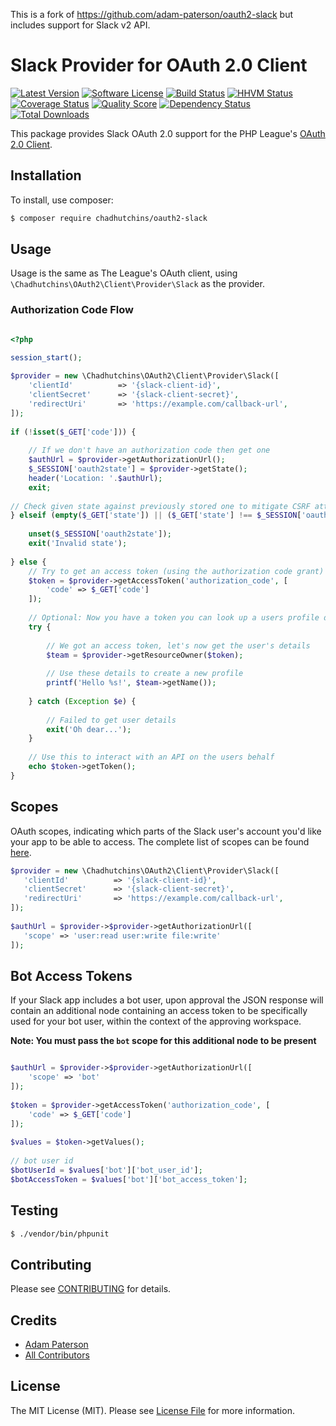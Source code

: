 This is a fork of https://github.com/adam-paterson/oauth2-slack but includes support for Slack v2 API.

# Slack Provider for OAuth 2.0 Client
[![Latest Version](https://img.shields.io/github/release/chadhutchins/oauth2-slack.svg?style=flat-square)](https://github.com/chadhutchins/oauth2-slack/releases)
[![Software License](https://img.shields.io/badge/license-MIT-brightgreen.svg?style=flat-square)](LICENSE.md)
[![Build Status](https://img.shields.io/travis/chadhutchins/oauth2-slack/master.svg?style=flat-square)](https://travis-ci.org/chadhutchins/oauth2-slack)
[![HHVM Status](https://img.shields.io/hhvm/chadhutchins/oauth2-slack.svg?style=flat-square)](http://hhvm.h4cc.de/package/chadhutchins/oauth2-slack)
[![Coverage Status](https://img.shields.io/scrutinizer/coverage/g/chadhutchins/oauth2-slack.svg?style=flat-square)](https://scrutinizer-ci.com/g/chadhutchins/oauth2-slack/code-structure)
[![Quality Score](https://img.shields.io/scrutinizer/g/chadhutchins/oauth2-slack.svg?style=flat-square)](https://scrutinizer-ci.com/g/chadhutchins/oauth2-slack)
[![Dependency Status](https://img.shields.io/versioneye/d/php/chadhutchins:oauth2-slack/1.1.2.svg?style=flat-square)](https://www.versioneye.com/php/chadhutchins:oauth2-slack/1.1.2)
[![Total Downloads](https://img.shields.io/packagist/dt/chadhutchins/oauth2-slack.svg?style=flat-square)](https://packagist.org/packages/chadhutchins/oauth2-slack)

This package provides Slack OAuth 2.0 support for the PHP League's [OAuth 2.0 Client](https://github.com/thephpleague/oauth2-client).

## Installation

To install, use composer:

```bash
$ composer require chadhutchins/oauth2-slack
```
## Usage

Usage is the same as The League's OAuth client, using `\Chadhutchins\OAuth2\Client\Provider\Slack` as the provider.

### Authorization Code Flow
```php

<?php

session_start();
 
$provider = new \Chadhutchins\OAuth2\Client\Provider\Slack([
    'clientId'          => '{slack-client-id}',
    'clientSecret'      => '{slack-client-secret}',
    'redirectUri'       => 'https://example.com/callback-url',
]);
 
if (!isset($_GET['code'])) {
 
    // If we don't have an authorization code then get one
    $authUrl = $provider->getAuthorizationUrl();
    $_SESSION['oauth2state'] = $provider->getState();
    header('Location: '.$authUrl);
    exit;
  
// Check given state against previously stored one to mitigate CSRF attack
} elseif (empty($_GET['state']) || ($_GET['state'] !== $_SESSION['oauth2state'])) {
 
    unset($_SESSION['oauth2state']);
    exit('Invalid state');
 
} else {
    // Try to get an access token (using the authorization code grant)
    $token = $provider->getAccessToken('authorization_code', [
        'code' => $_GET['code']
    ]);
 
    // Optional: Now you have a token you can look up a users profile data
    try {
 
        // We got an access token, let's now get the user's details
        $team = $provider->getResourceOwner($token);
 
        // Use these details to create a new profile
        printf('Hello %s!', $team->getName());
 
    } catch (Exception $e) {
 
        // Failed to get user details
        exit('Oh dear...');
    }
 
    // Use this to interact with an API on the users behalf
    echo $token->getToken();
}


```

## Scopes
 OAuth scopes, indicating which parts of the Slack user's account you'd like your app to be able to access. The complete list of scopes can be found [here](https://api.slack.com/docs/oauth-scopes).
 
 ```php
$provider = new \Chadhutchins\OAuth2\Client\Provider\Slack([
    'clientId'          => '{slack-client-id}',
    'clientSecret'      => '{slack-client-secret}',
    'redirectUri'       => 'https://example.com/callback-url',
]);
    
 $authUrl = $provider->$provider->getAuthorizationUrl([
    'scope' => 'user:read user:write file:write'
 ]);
 ```
 
## Bot Access Tokens
If your Slack app includes a bot user, upon approval the JSON response will contain an additional node containing an access token to be specifically used for your bot user, within the context of the approving workspace.

**Note: You must pass the `bot` scope for this additional node to be present**

```php

$authUrl = $provider->$provider->getAuthorizationUrl([
    'scope' => 'bot'
]);  
 
$token = $provider->getAccessToken('authorization_code', [
    'code' => $_GET['code']
]);
 
$values = $token->getValues();
 
// bot user id
$botUserId = $values['bot']['bot_user_id'];
$botAccessToken = $values['bot']['bot_access_token'];

```

## Testing

``` bash
$ ./vendor/bin/phpunit
```

## Contributing

Please see [CONTRIBUTING](https://github.com/chadhutchins/oauth2-slack/blob/master/CONTRIBUTING.md) for details.


## Credits

- [Adam Paterson](https://github.com/adam-paterson)
- [All Contributors](https://github.com/chadhutchins/oauth2-slack/contributors)


## License

The MIT License (MIT). Please see [License File](https://github.com/chadhutchins/oauth2-slack/blob/master/LICENSE) for more information.
